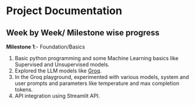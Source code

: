 # Project Documentation
## Week by Week/ Milestone wise progress

**Milestone 1**:- Foundation/Basics
1) Basic python programming and some Machine Learning basics like Supervised and Unsupervised models.
2) Explored the LLM models like [Groq](https://console.groq.com/playground).
3) In the Groq playground, experimented with various models, system and user prompts and parameters like temperature and max completion tokens. 
4) API integration using Streamlit API.
